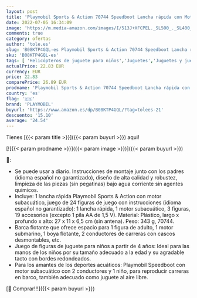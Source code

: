 ```yaml
---
layout: post
title: 'Playmobil Sports & Action 70744 Speedboot Lancha rápida con Motor Sumergible  a Partir de 4 años'
date: 2022-07-05 16:34:09
image: 'https://m.media-amazon.com/images/I/513J+XFCPEL._SL500_._SL400_.jpg'
comments: true
category: ofertas
author: 'tole.es'
slug: 'B08KTP4GQL-es Playmobil Sports & Action 70744 Speedboot Lancha rápida...'
sku: 'B08KTP4GQL-es'
tags: [ 'Helicópteros de juguete para niños','Juguetes','Juguetes y juegos','Vehículos de juguete para niños','playmobil','🇪🇸', ]
actualPrice: 22.83 EUR
currency: EUR
price: 22.83
comparePrice: 26.89 EUR
prodname: 'Playmobil Sports & Action 70744 Speedboot Lancha rápida con Motor Sumergible  a Partir de 4 años'
country: 'es'
flag: '🇪🇸'
brand: 'PLAYMOBIL'
buyurl: 'https://www.amazon.es/dp/B08KTP4GQL/?tag=tolees-21'
descuento: '15.10'
average: '24.54'
---
```


Tienes [{{< param title >}}]({{< param buyurl >}}) aqui!

[![{{< param prodname >}}]({{< param image >}})]({{< param buyurl >}})

🔎:

- Se puede usar a diario. Instrucciones de montaje junto con los padres (idioma español no garantizado), diseño de alta calidad y robustez, limpieza de las piezas (sin pegatinas) bajo agua corriente sin agentes químicos.
- Incluye: 1 lancha rápida Playmobil Sports & Action con motor subacuático, juego de 24 figuras de juego con instrucciones (idioma español no garantizado): 1 lancha rápida, 1 motor subacuático, 3 figuras, 19 accesorios (excepto 1 pila AA de 1,5 V). Material: Plástico, largo x profundo x alto: 27 x 11 x 6,5 cm (sin antena). Peso: 343 g, 70744.
- Barca flotante que ofrece espacio para 1 figura de adulto, 1 motor submarino, 1 boya flotante, 2 conductores de carreras con cascos desmontables, etc.
- Juego de figuras de juguete para niños a partir de 4 años: Ideal para las manos de los niños por su tamaño adecuado a la edad y su agradable tacto con bordes redondeados.
- Para los amantes de los deportes acuáticos: Playmobil Speedboot con motor subacuático con 2 conductores y 1 niño, para reproducir carreras en barco, también adecuado como juguete al aire libre.

[🛒 Comprar!!!]({{< param buyurl >}})
